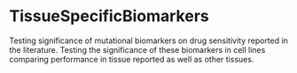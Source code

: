 # TissueSpecificBiomarkers
Testing significance of mutational biomarkers on drug sensitivity reported in the literature. Testing the significance of these biomarkers in cell lines comparing performance in tissue reported as well as other tissues.

